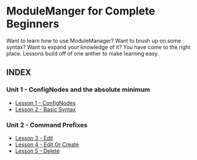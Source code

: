 # ModuleManger for Complete Beginners

Want to learn how to use ModuleManager? Want to brush up on some syntax? Want to expand your knowledge of it? You have come to the right place.
Lessons build off of one anther to make learning easy.

## INDEX

### Unit 1 - ConfigNodes and the absolute minimum
* [Lesson 1 - ConfigNodes](https://github.com/DeltaDizzy/MMTutorial/tree/master/Lessons/1%20-%20ConfigNodes)
* [Lesson 2 - Basic Syntax](https://github.com/DeltaDizzy/MMTutorial/blob/master/Lessons/2%20-%20Basic%20Syntax)

### Unit 2 - Command Prefixes
* [Lesson 3 - Edit](https://github.com/DeltaDizzy/MMTutorial/tree/master/Lessons/3%20-%20Edit)
* [Lesson 4 - Edit Or Create](https://github.com/DeltaDizzy/MMTutorial/tree/master/Lessons/4%20-%20Edit%20Or%20Create)
* [Lesson 5 - Delete](https://github.com/DeltaDizzy/MMTutorial/tree/master/Lessons/5%20-%20Delete)
